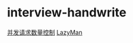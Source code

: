 <!--
 * @Author: xiaohu
 * @Date: 2024-02-29 14:27:26
 * @LastEditors: xiaohu
 * @LastEditTime: 2024-02-29 14:35:42
 * @FilePath: \interview-handwrite\README.md
 * @Description: 
-->
# interview-handwrite

[并发请求数量控制](./src/limit-request.js)
[LazyMan](./src/lazy-man.js)

